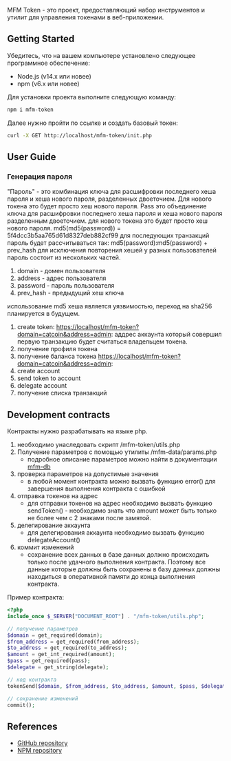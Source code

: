 MFM Token - это проект, предоставляющий набор инструментов и утилит для управления токенами в веб-приложении.

## Getting Started
Убедитесь, что на вашем компьютере установлено следующее программное обеспечение:

- Node.js (v14.x или новее)
- npm (v6.x или новее)

Для установки проекта выполните следующую команду:
```sh
npm i mfm-token
```
Далее нужно пройти по ссылке и создать базовый токен:
```sh
curl -X GET http://localhost/mfm-token/init.php
```

## User Guide

### Генерация пароля
"Пароль" - это комбинация ключа для расшифровки последнего хеша пароля и хеша нового пароля, разделенных двоеточием. Для нового токена это будет просто хеш нового пароля.
Pass это объединение ключа для расшифровки последнего хеша пароля и хеша нового пароля разделенным двоеточием.
для нового токена это будет просто хеш нового пароля.
md5(md5(password)) = 5f4dcc3b5aa765d61d8327deb882cf99
для последующих транзакций пароль будет рассчитываться так:
md5(password):md5(password) + prev_hash
для исключения повторения хешей у разных пользователей пароль состоит из нескольких частей.
1. domain - домен пользователя
2. address - адрес пользователя
3. password - пароль пользователя
4. prev_hash - предыдущий хеш ключа

использование md5 хеша является уязвимостью, переход на sha256 планируется в будущем.

1. create token:
[https://localhost/mfm-token?domain=catcoin&address=admin](https://localhost/mfm-token?domain=catcoin&address=admin):
    аддрес аккаунта который совершил первую транзакцию будет считаться владельцем токена.
2. получение профиля токена
3. получение баланса токена
[https://localhost/mfm-token?domain=catcoin&address=admin](https://localhost/mfm-token?domain=catcoin&address=admin):
4. create account
5. send token to account
6. delegate account
7. получение списка транзакций

## Development contracts
Контракты нужно разрабатывать на языке php.
1. необходимо унаследовать скрипт /mfm-token/utils.php
2. Получение параметров с помощью утилиты /mfm-data/params.php
    - подробное описание параметров можно найти в документации [mfm-db](https://github.com/mikefromminsk/mfm-db)
3. проверка параметров на допустимые значения
    - в любой момент контракта можно вызвать функцию error() для завершения выполнения контракта с ошибкой
4. отправка токенов на адрес
    - для отправки токенов на адрес необходимо вызвать функцию sendToken() - необходимо знать что amount может быть только не более чем с 2 знаками после замятой.
5. делегирование аккаунта
    - для делегирования аккаунта необходимо вызвать функцию delegateAccount()
6. коммит изменений
    - сохранение всех данных в базе данных должно происходить только после удачного выполнения контракта. Поэтому все данные которые должны быть сохранены в базу данных должны находиться в оперативной памяти до конца выполнения контракта.

Пример контракта:
```php
<?php
include_once $_SERVER["DOCUMENT_ROOT"] . "/mfm-token/utils.php";

// получение параметров
$domain = get_required(domain);
$from_address = get_required(from_address);
$to_address = get_required(to_address);
$amount = get_int_required(amount);
$pass = get_required(pass);
$delegate = get_string(delegate);

// код контракта
tokenSend($domain, $from_address, $to_address, $amount, $pass, $delegate);

// сохранение изменений
commit();
```

## References
- [GitHub repository](https://github.com/mikefromminsk/mfm-token)
- [NPM repository](https://www.npmjs.com/package/mfm-token)




